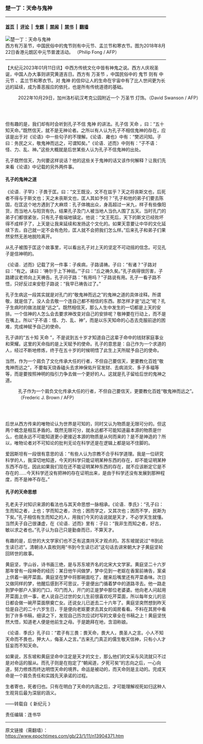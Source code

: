 ### 楚一丁：天命与鬼神

---

#### [首页](../../../..?n13904371) &nbsp;|&nbsp; [评论](../../../../../epoch-comment?n13904371) &nbsp;|&nbsp; [专题](../../../../../epoch-special?n13904371) &nbsp;|&nbsp; [禁闻](../../../../../epoch-news?n13904371) &nbsp;|&nbsp; [禁书](../../../../../books?n13904371) &nbsp;|&nbsp; [翻墙](https://github.com/gfw-breaker/nogfw/blob/master/README.md?n13904371)


<div><img alt="楚一丁：天命与鬼神" class="attachment-djy_600_400 size-djy_600_400 wp-post-image" src="https://i.epochtimes.com/assets/uploads/2023/01/id13904389-new_000_18I93Y-600x400.jpg"/>
<div class="caption">
 西方有万圣节，中国民俗中的鬼节则有中元节、盂兰节和寒衣节。图为2018年8月22日香港元朗区中元节普渡活动。
（Philip Fong / AFP）
</div></div><hr/><div class="post_content" id="artbody" itemprop="articleBody">
 <!-- article content begin -->
 <p>
  【大纪元2023年01月11日讯】中西方传统文化中皆有神鬼之说。西方人庆祝圣诞，中国人办大事则讲究黄道吉日。西方有
  <ok href="https://www.epochtimes.com/gb/tag/%E4%B8%87%E5%9C%A3%E8%8A%82.html">
   万圣节
  </ok>
  ，中国民俗中的
  <ok href="https://www.epochtimes.com/gb/tag/%E9%AC%BC%E8%8A%82.html">
   鬼节
  </ok>
  则有
  <ok href="https://www.epochtimes.com/gb/tag/%E4%B8%AD%E5%85%83%E8%8A%82.html">
   中元节
  </ok>
  、盂兰节和寒衣节。对
  <ok href="https://www.epochtimes.com/gb/tag/%E9%AC%BC%E7%A5%9E.html">
   鬼神
  </ok>
  的信仰让人的生命在宇宙中有了比人世间更为长远的延续，成为善恶报应的依托，也是所有传统道德的基础。
 </p>
 <figure aria-describedby="caption-attachment-13904394" class="wp-caption aligncenter" id="attachment_13904394" style="width: 600px">
  <ok href="https://i.epochtimes.com/assets/uploads/2023/01/id13904394-new_000_32MG23Z-e1673422434738.jpg" target="_blank">
   <img alt="" class="size-large wp-image-13904394" src="https://i.epochtimes.com/assets/uploads/2023/01/id13904394-new_000_32MG23Z-600x400.jpg"/>
  </ok>
  <br/><figcaption class="wp-caption-text" id="caption-attachment-13904394">
   2022年10月29日，加州洛杉矶汉考克公园附近一个
   <ok href="https://www.epochtimes.com/gb/tag/%E4%B8%87%E5%9C%A3%E8%8A%82.html">
    万圣节
   </ok>
   灯饰。（David Swanson / AFP）
  </figcaption><br/>
 </figure><br/>
 <p>
  但有趣的是，我们却有时会听到孔子不信
  <ok href="https://www.epochtimes.com/gb/tag/%E9%AC%BC%E7%A5%9E.html">
   鬼神
  </ok>
  的讲法。孔子信
  <ok href="https://www.epochtimes.com/gb/tag/%E5%A4%A9%E5%91%BD.html">
   天命
  </ok>
  ，曰：“五十知天命。”既然信天，就不是无神论者。之所以有人认为孔子不相信鬼神的存在，应该是出于对《论语》中一些句子的不理解。《论语．雍也》中有：“樊迟问知。子曰：务民之义，敬鬼神而远之，可谓知矣。”《论语．述而》中则有：“子不语：怪、力、乱、神。”这些大概就是后世某些人认为孔子不信鬼神的出处。
 </p>
 <p>
  孔子既然信天，为何要这样说话？他的这些关于鬼神的话又该作何解释？让我们先来看《论语》中记载的另外两件事。
 </p>
 <h4>
  孔子的鬼神之道
 </h4>
 <p>
  《论语．子罕》：子畏于匡。曰：“文王既没，文不在兹乎？天之将丧斯文也，后死者不得与于斯文也；天之未丧斯文也，匡人其如予何？”孔子和他的弟子们要去陈国，在匡这个地方遇到了大麻烦：孔子体魄出众，身高超过一米九，样子有些像阳货，而当地人与阳货有仇，结果孔子及门人被当地人当仇人围了五天。当时孔门的弟子们都很紧张，只有孔子极端地镇定。他说：“文王死后，天下的斯文已经败坏得不成样子了，上天是让我来延续和发扬这个文化的。如果天意要让中华的文化延续下去，自己就一定不会有危险，匡人就不会把我们怎么样。”后来孔子和弟子们果然安然无恙地脱险离开。
 </p>
 <p>
  从孔子被围于匡这个故事里，可以看出孔子对上天的坚定不可动摇的信念。可见孔子是信神明的。
 </p>
 <p>
  《论语．述而》记载了另一件事：子疾病，子路请祷。子曰：“有诸？”子路对曰：“有之。诔曰：‘祷尔于上下神祇。’”子曰：“丘之祷久矣。”孔子病得很厉害，子路建议老师向上天祷告。孔子问子路：“有用吗？”子路说有用。孔子一看子路不悟，只好反过来安慰子路说：“我早已祷告过了。”
 </p>
 <p>
  孔子生病这一段其实就是对孔门的“敬鬼神而远之”的鬼神之道的具体诠释。所谓敬，就是信了。没人会去敬一个连自己都不相信的东西。那怎样才是“远之”呢？孔子生病时的做法就是“远之”。既然相信天，那么人生中发生的一切都是上天的安排。一个信神的人怎么会去要求神改变对自己的安排呢？敬神要在行动上，而不是在嘴上。所以“子不语：怪、力、乱、神”，而是以乐天知命的心态去克服前途的困难，完成神赋予自己的使命。
 </p>
 <p>
  孔子讲的“五十知
  <ok href="https://www.epochtimes.com/gb/tag/%E5%A4%A9%E5%91%BD.html">
   天命
  </ok>
  ”，不是说到五十岁才知道自己这辈子命中的钱财家庭事业和荣耀。这里的天命指的是上天赋予的使命。孔子的意思是：自己作为一个求道的人，经过不断地修炼，终于在五十岁的时候明悟了此生上天所赋予自己的使命。
 </p>
 <p>
  当然，作为一个肩负了文化传承大任的行者，不但自己要信天，更要教化百姓“敬鬼神而远之”，不要每天烧香磕头去求神保佑升官发财、去病消灾、多子多福等等，而是要按照神明的指引力争去做一个更好的人。这就是孔子留给后世的鬼神之道。
 </p>
 <figure aria-describedby="caption-attachment-13904395" class="wp-caption aligncenter" id="attachment_13904395" style="width: 600px">
  <ok href="https://i.epochtimes.com/assets/uploads/2023/01/id13904395-000_Hkg1879720-e1673422562916.jpg" target="_blank">
   <img alt="" class="size-large wp-image-13904395" src="https://i.epochtimes.com/assets/uploads/2023/01/id13904395-000_Hkg1879720-600x354.jpg"/>
  </ok>
  <br/><figcaption class="wp-caption-text" id="caption-attachment-13904395">
   孔子作为一个肩负文化传承大任的行者，不但自己要信天，更要教化百姓“敬鬼神而远之”。（Frederic J. Brown / AFP）
  </figcaption><br/>
 </figure><br/>
 <p>
  后世从西方传来的唯物论认为世界是可知的，同时又认为物质是无限可分的。但这两个概念是相互矛盾的。既然无限可分，就永远都不可能知道最本源的物质是什么，也就永远不可能知道更小更接近本源的物质是从何而来的？是不是神造的？所以，唯物论者对不可知论的批判无论在科学还是在逻辑上都是站不住脚的。
 </p>
 <p>
  爱因斯坦有一段很有意思的话：“有些人认为宗教不合乎科学道理。我是一位研究科学的人，我深切地知道，今天的科学只能证明某种东西的存在，却不能证明某种东西不存在。因此如果我们现在还不能证明某种东西的存在，就不应该断定它是不存在的……今天科学还没有把神的存在证明出来，是由于科学还没有发展到那种程度，而不是神不存在。”
 </p>
 <h4>
  孔子的天命思想
 </h4>
 <p>
  孔老夫子对知识来源的看法也与其天命思想一脉相承。《论语．季氏》：“孔子曰：生而知之者，上也；学而知之者，次也；困而学之，又其次也；困而不学，民斯为下矣。”孔子相信有生而知之的人，用我们今天的话说就是天才，不必学天生就懂。当然夫子自己很谦虚，在《论语．述而》里有：子曰：“我非生而知之者，好古，敏以求之者也。”孔子认为自己只是勤奋而已，不算天才。
 </p>
 <p>
  有趣的是，后世的大文学家们也不乏有这类持天才观点的。苏东坡就说过“书到此生读已迟”。清朝诗人袁枚则用“书到今生读已迟”这句话去讲宋朝大才子黄庭坚轮回转世的故事。
 </p>
 <p>
  黄庭坚，字山谷，诗书画三绝，是与苏东坡齐名的北宋大文学家。黄庭坚二十六岁那年曾有一段神奇的经历：某日他午间做梦，梦中见到一老妪在香案前祷告，案桌上供着一碗芹菜面。黄庭坚在梦中将那碗面吃了，醒来后嘴里还有芹菜香味。次日又做同样的梦，他醒后感到不可思议，于是便出门循着梦中的道路寻去。他一路走到梦中那户人家的门口，叩门而入，开门的正是梦中那位老婆婆。他向老人问起用芹菜面上供一事，老人说自己过世的女儿生前很喜欢吃芹菜面，所以每年女儿的忌日都会做一碗芹菜面祭奠亡女。还说女儿已逝去二十六年了。黄庭坚突然想到昨天恰是自己的二十六岁生日，于是便向老妪要求去其女的闺房看看。不料在其房中看到了许多书稿，细读之下，发现自己历次应试时写的文章全在书稿之上！黄庭坚恍然大悟，知道老人便是他前生之母。于是跪拜在地，含泪称娘。
 </p>
 <p>
  《论语．季氏》孔子曰：“君子有三畏：畏天命，畏大人，畏圣人之言。小人不知天命而不畏也，狎大人，侮圣人之言。”古来孔门真正的儒生敬天信神，只有小人才狂妄而不知天命。
 </p>
 <p>
  如果说，苏东坡和黄庭坚命中注定是天才的文士，那么他们的文采与风流就只不过是对命运的服从。而孔子则是在抱定了“朝闻道，夕死可矣”的志向之后，一心向道，努力修炼而终达明悟天命的境界。命运是被动的，而天命则是主动的。完成天命是一个肩负责任和实践先天承诺的过程。
 </p>
 <p>
  生者寄也，死者归也。只有在明白了天命的内涵之后，才可能理解视死如归这种人生观背后最为深层的涵义。
 </p>
 <p>
  ——转载自《
  <ok href="https://www.epochweekly.com/b5/701/25836.htm">
   新纪元
  </ok>
  》
 </p>
 <p>
  责任编辑：连书华
 </p>
 <!-- article content end -->
 <div id="below_article_ad">
 </div>
</div>


---

原文链接（需翻墙）：https://www.epochtimes.com/gb/23/1/11/n13904371.htm